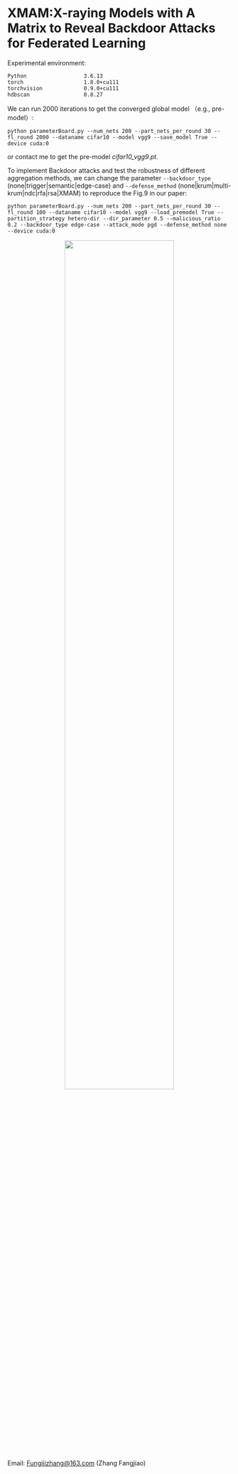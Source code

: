 # XMAM:X-raying Models with A Matrix to Reveal Backdoor Attacks for Federated Learning



Experimental environment:
```
Python                  3.6.13
torch                   1.8.0+cu111
torchvision             0.9.0+cu111
hdbscan                 0.8.27
```

We can run 2000 iterations to get the converged global model （e.g., pre-model）:
```
python parameterBoard.py --num_nets 200 --part_nets_per_round 30 --fl_round 2000 --dataname cifar10 --model vgg9 --save_model True --device cuda:0
```

or contact me to get the pre-model *cifar10_vgg9.pt*.


To implement Backdoor attacks and test the robustness of different aggregation methods, we can change the parameter `--backdoor_type` (none|trigger|semantic|edge-case) and `--defense_method` (none|krum|multi-krum|ndc|rfa|rsa|XMAM) to reproduce the Fig.9 in our paper:

```
python parameterBoard.py --num_nets 200 --part_nets_per_round 30 --fl_round 100 --dataname cifar10 --model vgg9 --load_premodel True --partition_strategy hetero-dir --dir_parameter 0.5 --malicious_ratio 0.2 --backdoor_type edge-case --attack_mode pgd --defense_method none --device cuda:0
```

<div align=center>
<img src="https://user-images.githubusercontent.com/88427588/156745935-06178c8e-ca51-4cd2-8ac0-72d40477ac35.png" width="70%"/>
</div>


Email: Fungiiizhang@163.com (Zhang Fangjiao)
